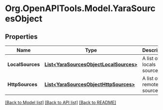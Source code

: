 
# Org.OpenAPITools.Model.YaraSourcesObject

## Properties

Name | Type | Description | Notes
------------ | ------------- | ------------- | -------------
**LocalSources** | [**List&lt;YaraSourcesObjectLocalSources&gt;**](YaraSourcesObjectLocalSources.md) | A list of all locals sources | [optional] 
**HttpSources** | [**List&lt;YaraSourcesObjectHttpSources&gt;**](YaraSourcesObjectHttpSources.md) | A list of all remote sources. | [optional] 

[[Back to Model list]](../README.md#documentation-for-models)
[[Back to API list]](../README.md#documentation-for-api-endpoints)
[[Back to README]](../README.md)

